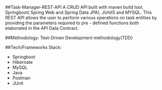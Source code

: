 ##Task-Manager-REST-API
A CRUD API built with maven build tool, Springboot( Spring Web and Spring Data JPA), JUnit5 and MYSQL. This REST API allows the user to perform various operations on task entities by providing the parameters required to pre - defined functions both elaborated in the API Data Contract.

##Methodology:
Test-Driven Development methodology(TDD)

##Tech/Frameworks Stack:
- Springboot
- Hibernate
- MySQL
- Java
- Postman
- JUnit
